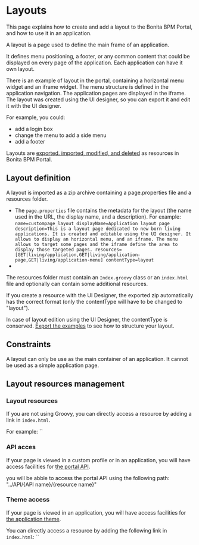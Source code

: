 # Layouts

This page explains how to create and add a layout to the Bonita BPM Portal, and how to use it in an application.

A layout is a page used to define the main frame of an application.

It defines menu positioning, a footer, or any common content that could be displayed on every page of the application.
Each application can have it own layout.

There is an example of layout in the portal, containing a horizontal menu widget and an iframe widget. 
The menu structure is defined in the application navigation. The application pages are displayed in the iframe.
The layout was created using the UI designer, so you can export it and edit it with the UI designer. 

For example, you could:

* add a login box
* change the menu to add a side menu
* add a footer

Layouts are [exported. imported, modified, and deleted](resource-management.md) as resources in Bonita BPM Portal. 

## Layout definition

A layout is imported as a zip archive containing a page.properties file and a resources folder.

* The `page.properties` file contains the metadata for the layout (the name used in the URL, the display name, and a description). For example: `
name=custompage_layout
displayName=Application layout page
description=This is a layout page dedicated to new born living applications. It is created and editable using the UI designer. It allows to display an horizontal menu, and an iframe. The menu allows to target some pages and the iframe define the area to display those targeted pages.
resources=[GET|living/application,GET|living/application-page,GET|living/application-menu]
contentType=layout
`
* 
The resources folder must contain an `Index.groovy` class or an `index.html` file and optionally can contain some additional resources.

If you create a resource with the UI Designer, the exported zip automatically has the correct format (only the contentType will have to be changed to "layout").

In case of layout edition using the UI Designer, the contentType is conserved.
[Export the examples](resource-management.md) to see how to structure your layout.

## Constraints

A layout can only be use as the main container of an application. It cannot be used as a simple application page.

## Layout resources management

### Layout resources 

If you are not using Groovy, you can directly access a resource by adding a link in `index.html`.

For example: ``

### API acces

If your page is viewed in a custom profile or in an application, you will have access facilities for [the portal API](rest-api-overview.md).

you will be abble to access the portal API using the following path: "../API/{API name}/{resource name}"

### Theme access

If your page is viewed in an application, you will have access facilities for [the application theme](applications.md).

You can directly access a resource by adding the following link in `index.html`: ``